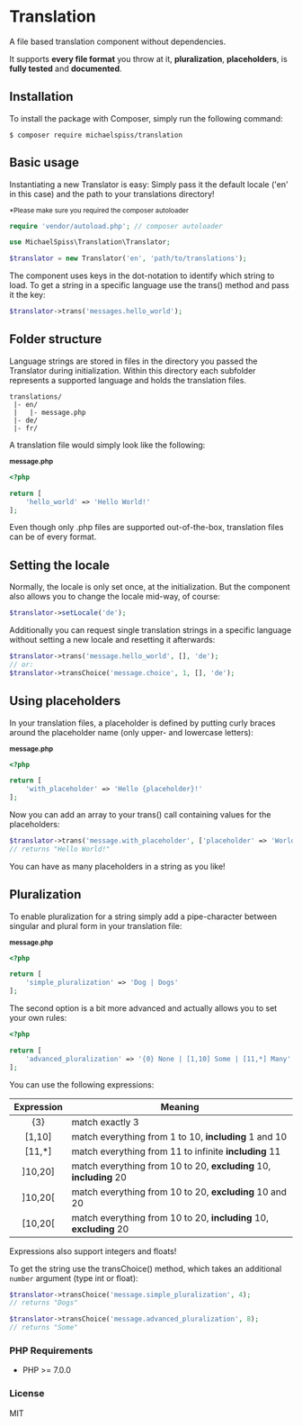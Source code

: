 # Translation
A file based translation component without dependencies.

It supports **every file format** you throw at it, **pluralization**,
**placeholders**, is **fully tested** and **documented**.

## Installation

To install the package with Composer, simply run the following command:
```
$ composer require michaelspiss/translation
```

## Basic usage
Instantiating a new Translator is easy: Simply pass it the default locale
('en' in this case) and the path to your translations directory!

<small>*Please make sure you required the composer autoloader</small>
```php
require 'vendor/autoload.php'; // composer autoloader

use MichaelSpiss\Translation\Translator;

$translator = new Translator('en', 'path/to/translations');
```

The component uses keys in the dot-notation to identify which string to load.
To get a string in a specific language use the trans() method and pass it the key:
```php
$translator->trans('messages.hello_world');
```

## Folder structure
Language strings are stored in files in the directory you passed the Translator
during initialization. Within this directory each subfolder represents a supported
language and holds the translation files.
```
translations/
 |- en/
 |   |- message.php
 |- de/
 |- fr/
```
A translation file would simply look like the following:

<small>**message.php**</small>
```php
<?php

return [
    'hello_world' => 'Hello World!'
];
```
Even though only .php files are supported out-of-the-box, translation files 
can be of every format.


## Setting the locale
Normally, the locale is only set once, at the initialization.
But the component also allows you to change the locale mid-way, of course:
```php
$translator->setLocale('de');
```
Additionally you can request single translation strings in a specific language
without setting a new locale and resetting it afterwards:
```php
$translator->trans('message.hello_world', [], 'de');
// or:
$translator->transChoice('message.choice', 1, [], 'de');
```

## Using placeholders
In your translation files, a placeholder is defined by putting curly braces
around the placeholder name (only upper- and lowercase letters):

<small>**message.php**</small>
```php
<?php

return [
    'with_placeholder' => 'Hello {placeholder}!'
];
```
Now you can add an array to your trans() call containing values for the
placeholders:
```php
$translator->trans('message.with_placeholder', ['placeholder' => 'World']);
// returns "Hello World!"
```
You can have as many placeholders in a string as you like!

## Pluralization
To enable pluralization for a string simply add a pipe-character between
singular and plural form in your translation file:

<small>**message.php**</small>
```php
<?php

return [
    'simple_pluralization' => 'Dog | Dogs'
];
```
The second option is a bit more advanced and actually allows you to set
your own rules:
```php
<?php

return [
    'advanced_pluralization' => '{0} None | [1,10] Some | [11,*] Many'
];
```
You can use the following expressions:

| Expression | Meaning|
| :---: | --------------- |
| {3} | match exactly 3 |
| [1,10] | match everything from 1 to 10, **including** 1 and 10 |
| [11,*] | match everything from 11 to infinite **including** 11 |
| ]10,20] | match everything from 10 to 20, **excluding** 10, **including** 20 |
| ]10,20[ | match everything from 10 to 20, **excluding** 10 and 20 |
| [10,20[ | match everything from 10 to 20, **including** 10, **excluding** 20 |

Expressions also support integers and floats!

To get the string use the transChoice() method, which takes an additional
`number` argument (type int or float):
```php
$translator->transChoice('message.simple_pluralization', 4);
// returns "Dogs"

$translator->transChoice('message.advanced_pluralization', 8);
// returns "Some"
```

### PHP Requirements
* PHP >= 7.0.0

### License
MIT